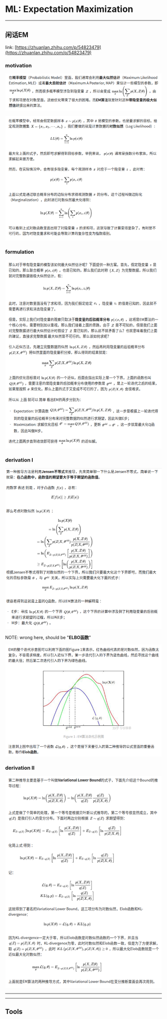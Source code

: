 # ML: Expectation Maximization

---

## 闲话EM

link: [https://zhuanlan.zhihu.com/p/54823479](https://zhuanlan.zhihu.com/p/54823479) 

### motivation

![ML%20Expectation%20Maximization%2046599a497d0448adb7ac47fcf067c45e/Untitled.png](ML%20Expectation%20Maximization%2046599a497d0448adb7ac47fcf067c45e/Untitled.png)

![ML%20Expectation%20Maximization%2046599a497d0448adb7ac47fcf067c45e/Untitled%201.png](ML%20Expectation%20Maximization%2046599a497d0448adb7ac47fcf067c45e/Untitled%201.png)

### formulation

![ML%20Expectation%20Maximization%2046599a497d0448adb7ac47fcf067c45e/Untitled%202.png](ML%20Expectation%20Maximization%2046599a497d0448adb7ac47fcf067c45e/Untitled%202.png)

### derivation I

![ML%20Expectation%20Maximization%2046599a497d0448adb7ac47fcf067c45e/Untitled%203.png](ML%20Expectation%20Maximization%2046599a497d0448adb7ac47fcf067c45e/Untitled%203.png)

NOTE: wrong here, should be "**ELBO函数**"

![ML%20Expectation%20Maximization%2046599a497d0448adb7ac47fcf067c45e/Untitled%204.png](ML%20Expectation%20Maximization%2046599a497d0448adb7ac47fcf067c45e/Untitled%204.png)

### derivation II

![ML%20Expectation%20Maximization%2046599a497d0448adb7ac47fcf067c45e/Untitled%205.png](ML%20Expectation%20Maximization%2046599a497d0448adb7ac47fcf067c45e/Untitled%205.png)

---

---

## Tools
